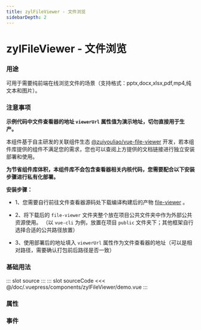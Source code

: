 ```yaml
---
title: zylFileViewer - 文件浏览
sidebarDepth: 2
---
```


# zylFileViewer - 文件浏览

### 用途

可用于需要纯前端在线浏览文件的场景（支持格式：pptx,docx,xlsx,pdf,mp4,纯文本和图片）。

### 注意事项

**示例代码中文件查看器的地址 `viewerUrl` 属性值为演示地址，切勿直接用于生产。**

本组件基于自主研发的关联组件生态 [@zuiyouliao/vue-file-viewer](https://home.sharecorner.top/file-viewer-doc/index.html#/start) 开发，若本组件库提供的组件不满足您的需求，您也可以查阅上方提供的文档链接进行独立安装部署和使用。

**为节省组件库体积，本组件库不会包含查看器相关内核代码，您需要配合以下安装步骤进行私有化部署。**

**安装步骤：**

- 1、您需要自行前往文件查看器源码处下载编译构建后的产物 [file-viewer](https://github.com/zyl-ui/vue-file-viewer/tree/master/public/file-viewer) 。

- 2、将下载后的 `file-viewer` 文件夹整个放在项目公共文件夹中作为外部公共资源使用。 （以 `vue-cli` 为例，放置在项目 `public` 文件夹下；其他框架自行选择合适的公共路径放置）

- 3、使用部署后的地址填入 `viewerUrl` 属性作为文件查看器的地址（可以是相对路径，需要确认打包前后路径是否一致）

### 基础用法

<zyl-demo-block>
::: slot source
<zylFileViewer-demo></zylFileViewer-demo>
:::
::: slot sourceCode
<<< @/doc/.vuepress/components/zylFileViewer/demo.vue
:::
</zyl-demo-block>

### 属性

<zylFileViewer-attr></zylFileViewer-attr>

### 事件

<zylFileViewer-event></zylFileViewer-event>

